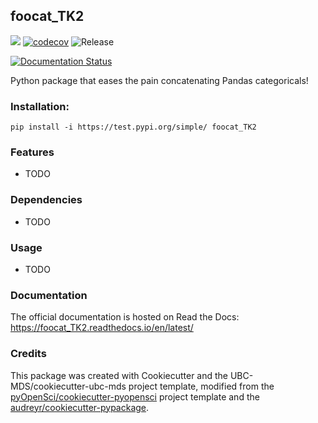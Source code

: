 ## foocat_TK2 

![](https://github.com/trevor77/foocat_TK2/workflows/build/badge.svg) [![codecov](https://codecov.io/gh/trevor77/foocat_TK2/branch/master/graph/badge.svg)](https://codecov.io/gh/trevor77/foocat_TK2) ![Release](https://github.com/trevor77/foocat_TK2/workflows/Release/badge.svg)

[![Documentation Status](https://readthedocs.org/projects/foocat_TK2/badge/?version=latest)](https://foocat_TK2.readthedocs.io/en/latest/?badge=latest)

Python package that eases the pain concatenating Pandas categoricals!

### Installation:

```
pip install -i https://test.pypi.org/simple/ foocat_TK2
```

### Features
- TODO

### Dependencies

- TODO

### Usage

- TODO

### Documentation
The official documentation is hosted on Read the Docs: <https://foocat_TK2.readthedocs.io/en/latest/>

### Credits
This package was created with Cookiecutter and the UBC-MDS/cookiecutter-ubc-mds project template, modified from the [pyOpenSci/cookiecutter-pyopensci](https://github.com/pyOpenSci/cookiecutter-pyopensci) project template and the [audreyr/cookiecutter-pypackage](https://github.com/audreyr/cookiecutter-pypackage).

